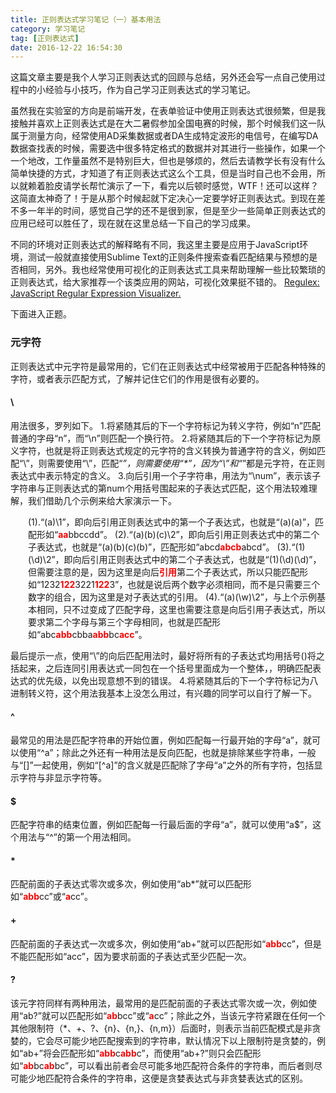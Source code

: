 ```yaml
---
title: 正则表达式学习笔记（一）基本用法
category: 学习笔记
tag: [正则表达式]
date: 2016-12-22 16:54:30
---
```


这篇文章主要是我个人学习正则表达式的回顾与总结，另外还会写一点自己使用过程中的小经验与小技巧，作为自己学习正则表达式的学习笔记。<!--more-->

虽然我在实验室的方向是前端开发，在表单验证中使用正则表达式很频繁，但是我接触并喜欢上正则表达式是在大二暑假参加全国电赛的时候，那个时候我们这一队属于测量方向，经常使用AD采集数据或者DA生成特定波形的电信号，在编写DA数据查找表的时候，需要选中很多特定格式的数据并对其进行一些操作，如果一个一个地改，工作量虽然不是特别巨大，但也是够烦的，然后去请教学长有没有什么简单快捷的方式，才知道了有正则表达式这么个工具，但是当时自己也不会用，所以就赖着脸皮请学长帮忙演示了一下，看完以后顿时感觉，WTF！还可以这样？这简直太神奇了！于是从那个时候起就下定决心一定要学好正则表达式。到现在差不多一年半的时间，感觉自己学的还不是很到家，但是至少一些简单正则表达式的应用已经可以胜任了，现在就在这里总结一下自己的学习成果。

不同的环境对正则表达式的解释略有不同，我这里主要是应用于JavaScript环境，测试一般就直接使用Sublime Text的正则条件搜索查看匹配结果与预想的是否相同，另外。我也经常使用可视化的正则表达式工具来帮助理解一些比较繁琐的正则表达式，给大家推荐一个该类应用的网站，可视化效果挺不错的。
[Regulex: JavaScript Regular Expression Visualizer.](https://jex.im/regulex/)

下面进入正题。

### 元字符
正则表达式中元字符是最常用的，它们在正则表达式中经常被用于匹配各种特殊的字符，或者表示匹配方式，了解并记住它们的作用是很有必要的。

#### \
用法很多，罗列如下。
1.将紧随其后的下一个字符标记为转义字符，例如“n”匹配普通的字母“n”，而“\n”则匹配一个换行符。
2.将紧随其后的下一个字符标记为原义字符，也就是将正则表达式规定的元字符的含义转换为普通字符的含义，例如匹配“\”，则需要使用“\\”，匹配“*”，则需要使用“\*”，因为“\”和“*”都是元字符，在正则表达式中表示特定的含义。
3.向后引用一个子字符串，用法为“\num”，表示该子字符串与正则表达式的第num个用括号围起来的子表达式匹配，这个用法较难理解，我们借助几个示例来给大家演示一下。
<p style="padding-left: 2em">(1).“(a)\1”，即向后引用正则表达式中的第一个子表达式，也就是“(a)(a)”，匹配形如“<span style="color: red; font-weight: bold">aa</span>bbccdd”。
(2).“(a)(b)(c)\2”，即向后引用正则表达式中的第二个子表达式，也就是“(a)(b)(c)(b)”，匹配形如“abcd<span style="color: red; font-weight: bold">abcb</span>abcd”。
(3).“(1)(\d)\2”，即向后引用正则表达式中的第二个子表达式，也就是“(1)(\d)(\d)”，但需要注意的是，因为这里是向后<span style="color: red; font-weight: bold">引用</span>第二个子表达式，所以只能匹配形如“1232<span style="color: red; font-weight: bold">122</span>3221<span style="color: red; font-weight: bold">122</span>3”，也就是说后两个数字必须相同，而不是只需要三个数字的组合，因为这里是对子表达式的引用。
(4).“(a)(\w)\2”，与上个示例基本相同，只不过变成了匹配字母，这里也需要注意是向后引用子表达式，所以要求第二个字母与第三个字母相同，也就是匹配形如“abc<span style="color: red; font-weight: bold">abb</span>cbba<span style="color: red; font-weight: bold">abb</span>bc<span style="color: red; font-weight: bold">acc</span>”。</p>
最后提示一点，使用“\”的向后匹配用法时，最好将所有的子表达式均用括号()将之括起来，之后连同引用表达式一同包在一个括号里面成为一个整体，，明确匹配表达式的优先级，以免出现意想不到的错误。
4.将紧随其后的下一个字符标记为八进制转义符，这个用法我基本上没怎么用过，有兴趣的同学可以自行了解一下。

#### ^
最常见的用法是匹配字符串的开始位置，例如匹配每一行最开始的字母“a”，就可以使用“^a”；除此之外还有一种用法是反向匹配，也就是排除某些字符串，一般与“[]”一起使用，例如“[^a]”的含义就是匹配除了字母“a”之外的所有字符，包括显示字符与非显示字符等。

#### $
匹配字符串的结束位置，例如匹配每一行最后面的字母“a”，就可以使用“a$”，这个用法与“^”的第一个用法相同。

#### *
匹配前面的子表达式零次或多次，例如使用“ab*”就可以匹配形如“<span style="color: red; font-weight: bold">abb</span>cc”或“<span style="color: red; font-weight: bold">a</span>cc”。

#### +
匹配前面的子表达式一次或多次，例如使用“ab+”就可以匹配形如“<span style="color: red; font-weight: bold">abb</span>cc”，但是不能匹配形如“acc”，因为要求前面的子表达式至少匹配一次。

#### ?
该元字符同样有两种用法，最常用的是匹配前面的子表达式零次或一次，例如使用“ab?”就可以匹配形如“<span style="color: red; font-weight: bold">ab</span>bcc”或“<span style="color: red; font-weight: bold">a</span>cc”；除此之外，当该元字符紧跟在任何一个其他限制符（*、+、?、{n}、{n,}、{n,m}）后面时，则表示当前匹配模式是非贪婪的，它会尽可能少地匹配搜索到的字符串，默认情况下以上限制符是贪婪的，例如“ab+”将会匹配形如“<span style="color: red; font-weight: bold">abb</span>c<span style="color: red; font-weight: bold">abb</span>c”，而使用“ab+?”则只会匹配形如“<span style="color: red; font-weight: bold">ab</span>bc<span style="color: red; font-weight: bold">ab</span>bc”，可以看出前者会尽可能多地匹配符合条件的字符串，而后者则尽可能少地匹配符合条件的字符串，这便是贪婪表达式与非贪婪表达式的区别。